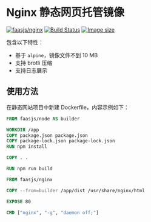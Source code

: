 # Nginx 静态网页托管镜像

[![faasjs/nginx](https://img.shields.io/badge/Docker-faasjs%2Fnginx-blue)](https://hub.docker.com/repository/docker/faasjs/nginx)
[![Build Status](https://github.com/faasjs/faasjs/actions/workflows/build-nginx-image.yml/badge.svg)](https://github.com/faasjs/faasjs/actions/workflows/build-nginx-image.yml)
[![Image size](https://img.shields.io/docker/image-size/faasjs/nginx/latest)](https://hub.docker.com/repository/docker/faasjs/nginx)

包含以下特性：

- 基于 `alpine`，镜像文件不到 10 MB
- 支持 brotli 压缩
- 支持日志展示

## 使用方法

在静态网站项目中新建 Dockerfile，内容示例如下：

```Dockerfile
FROM faasjs/node AS builder

WORKDIR /app
COPY package.json package.json
COPY package-lock.json package-lock.json
RUN npm install

COPY . .

RUN npm run build

FROM faasjs/nginx

COPY --from=builder /app/dist /usr/share/nginx/html

EXPOSE 80

CMD ["nginx", "-g", "daemon off;"]
```
